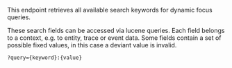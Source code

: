 This endpoint retrieves all available search keywords for dynamic focus queries.

These search fields can be accessed via lucene queries. Each field belongs to a context, e.g. to entity, trace or event data.
Some fields contain a set of possible fixed values, in this case a deviant value is invalid.

```
?query={keyword}:{value}
```
